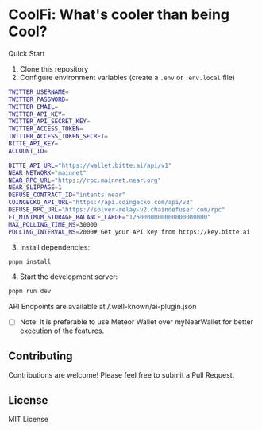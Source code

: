 # CoolFi: What's cooler than being Cool?

Quick Start

1. Clone this repository
2. Configure environment variables (create a `.env` or `.env.local` file)

```bash
TWITTER_USERNAME=
TWITTER_PASSWORD=
TWITTER_EMAIL=
TWITTER_API_KEY=
TWITTER_API_SECRET_KEY=
TWITTER_ACCESS_TOKEN=
TWITTER_ACCESS_TOKEN_SECRET=
BITTE_API_KEY=
ACCOUNT_ID=

BITTE_API_URL="https://wallet.bitte.ai/api/v1"
NEAR_NETWORK="mainnet"
NEAR_RPC_URL="https://rpc.mainnet.near.org"
NEAR_SLIPPAGE=1
DEFUSE_CONTRACT_ID="intents.near"
COINGECKO_API_URL="https://api.coingecko.com/api/v3"
DEFUSE_RPC_URL="https://solver-relay-v2.chaindefuser.com/rpc"
FT_MINIMUM_STORAGE_BALANCE_LARGE="1250000000000000000000"
MAX_POLLING_TIME_MS=30000
POLLING_INTERVAL_MS=2000# Get your API key from https://key.bitte.ai

```

3. Install dependencies:

```bash
pnpm install
```

4. Start the development server:

```bash
pnpm run dev
```

API Endpoints are available at /.well-known/ai-plugin.json

* [ ] Note: It is preferable to use Meteor Wallet over myNearWallet for better execution of the features.

## Contributing 

Contributions are welcome! Please feel free to submit a Pull Request.

## License

MIT License
